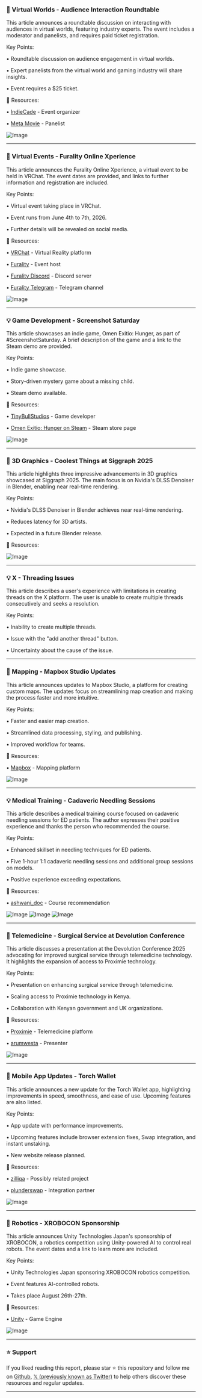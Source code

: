 ### 🤖 Virtual Worlds - Audience Interaction Roundtable

This article announces a roundtable discussion on interacting with audiences in virtual worlds, featuring industry experts.  The event includes a moderator and panelists, and requires paid ticket registration.

Key Points:

• Roundtable discussion on audience engagement in virtual worlds.


• Expert panelists from the virtual world and gaming industry will share insights.


• Event requires a $25 ticket.



🔗 Resources:

• [IndieCade](https://x.com/IndieCade) -  Event organizer


• [Meta Movie](https://x.com/meta_movie) - Panelist


![Image](https://pbs.twimg.com/media/GyfJUudW8AA1unL?format=jpg&name=small)

---
### 🚀 Virtual Events - Furality Online Xperience

This article announces the Furality Online Xperience, a virtual event to be held in VRChat.  The event dates are provided, and links to further information and registration are included.

Key Points:

• Virtual event taking place in VRChat.


• Event runs from June 4th to 7th, 2026.


• Further details will be revealed on social media.



🔗 Resources:

• [VRChat](https://x.com/VRChat) - Virtual Reality platform


• [Furality](https://x.com/furality) - Event host


• [Furality Discord](http://discord.gg/furality) - Discord server


• [Furality Telegram](http://t.me/furality) - Telegram channel


![Image](https://pbs.twimg.com/media/Gye3AHtXYAABUwf?format=jpg&name=small)

---
### 💡 Game Development - Screenshot Saturday

This article showcases an indie game, Omen Exitio: Hunger,  as part of #ScreenshotSaturday.  A brief description of the game and a link to the Steam demo are provided.

Key Points:

• Indie game showcase.


• Story-driven mystery game about a missing child.


• Steam demo available.



🔗 Resources:

• [TinyBullStudios](https://x.com/TinyBullStudios) - Game developer


• [Omen Exitio: Hunger on Steam](https://store.steampowered.com/app/1466520/Omen_Exitio_Hunger) - Steam store page


![Image](https://pbs.twimg.com/media/GxA-mpTXEAAjjMs?format=jpg&name=small)

---
### 🤖 3D Graphics - Coolest Things at Siggraph 2025

This article highlights three impressive advancements in 3D graphics showcased at Siggraph 2025.  The main focus is on Nvidia's DLSS Denoiser in Blender, enabling near real-time rendering.

Key Points:

• Nvidia's DLSS Denoiser in Blender achieves near real-time rendering.


•  Reduces latency for 3D artists.


• Expected in a future Blender release.



🔗 Resources:


![Image](https://pbs.twimg.com/amplify_video_thumb/1956438753733492736/img/HYl1CnugESvw_gGE.jpg)


---
### 💡 X - Threading Issues

This article describes a user's experience with limitations in creating threads on the X platform. The user is unable to create multiple threads consecutively and seeks a resolution.

Key Points:

• Inability to create multiple threads.


• Issue with the "add another thread" button.


• Uncertainty about the cause of the issue.



---
### 🚀 Mapping - Mapbox Studio Updates

This article announces updates to Mapbox Studio, a platform for creating custom maps.  The updates focus on streamlining map creation and making the process faster and more intuitive.

Key Points:

• Faster and easier map creation.


• Streamlined data processing, styling, and publishing.


• Improved workflow for teams.



🔗 Resources:

• [Mapbox](https://x.com/Mapbox) - Mapping platform


![Image](https://pbs.twimg.com/media/GyLeKXvXsAAZ-D4?format=jpg&name=small)

---
### 💡 Medical Training - Cadaveric Needling Sessions

This article describes a medical training course focused on cadaveric needling sessions for ED patients. The author expresses their positive experience and thanks the person who recommended the course.

Key Points:

• Enhanced skillset in needling techniques for ED patients.


• Five 1-hour 1:1 cadaveric needling sessions and additional group sessions on models.


• Positive experience exceeding expectations.



🔗 Resources:

• [ashwani_doc](https://x.com/ashwani_doc) - Course recommendation


![Image](https://pbs.twimg.com/media/GyZ7MPQXoAQtSIP?format=jpg&name=900x900)
![Image](https://pbs.twimg.com/media/GyZ7MPVXQAIMjCB?format=jpg&name=small)
![Image](https://pbs.twimg.com/media/GyZj0adXQAYx6MV?format=jpg&name=240x240)

---
### 🤖 Telemedicine - Surgical Service at Devolution Conference

This article discusses a presentation at the Devolution Conference 2025 advocating for improved surgical service through telemedicine technology.  It highlights the expansion of access to Proximie technology.

Key Points:

• Presentation on enhancing surgical service through telemedicine.


• Scaling access to Proximie technology in Kenya.


• Collaboration with Kenyan government and UK organizations.



🔗 Resources:

• [Proximie](https://x.com/Proximie) - Telemedicine platform


• [arumwesta](https://x.com/arumwesta) - Presenter


![Image](https://pbs.twimg.com/ext_tw_video_thumb/1956388069164113921/pu/img/T7y2Jw1sSWEvzP_z.jpg)

---
### 🚀 Mobile App Updates - Torch Wallet

This article announces a new update for the Torch Wallet app, highlighting improvements in speed, smoothness, and ease of use.  Upcoming features are also listed.

Key Points:

• App update with performance improvements.


• Upcoming features include browser extension fixes, Swap integration, and instant unstaking.


• New website release planned.



🔗 Resources:

• [zilliqa](https://x.com/zilliqa) - Possibly related project


• [plunderswap](https://x.com/plunderswap) - Integration partner


![Image](https://pbs.twimg.com/media/GyYalhGXgAAH_Q0?format=jpg&name=small)

---
### 🤖 Robotics - XROBOCON Sponsorship

This article announces Unity Technologies Japan's sponsorship of XROBOCON, a robotics competition using Unity-powered AI to control real robots. The event dates and a link to learn more are included.

Key Points:

• Unity Technologies Japan sponsoring XROBOCON robotics competition.


• Event features AI-controlled robots.


• Takes place August 26th-27th.



🔗 Resources:

• [Unity](https://on.unity.com/4mBo4a6) - Game Engine


![Image](https://pbs.twimg.com/media/GyZgGb1WkAEzljL?format=jpg&name=small)


---

### ⭐️ Support

If you liked reading this report, please star ⭐️ this repository and follow me on [Github](https://github.com/Drix10), [𝕏 (previously known as Twitter)](https://x.com/DRIX_10_) to help others discover these resources and regular updates.

---